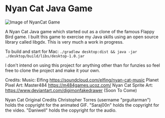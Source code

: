 # Nyan Cat Java Game

![Image of NyanCat Game](https://i.imgur.com/vtPmpK2.png)

A Nyan Cat Java game which started out as a clone of the famous Flappy Bird game.
I built this game to exercise my Java skills using an open source library called libgdx.
This is very much a work in progress.


To build and start for Mac: `./gradlew desktop:dist && java -jar ./desktop/build/libs/desktop-1.0.jar`

I don't intend on using this project for anything other than for funzies so feel free to clone the project and make it your own.

Credits:
Music: Elfing https://soundcloud.com/elfing/nyan-cat-music
Planet Pixel Art: Master484 https://m484games.ucoz.com/
Nyan Cat Sprite Art: https://www.deviantart.com/digimonfakedrawer (Soon To Come)

Nyan Cat Original Credits
Christopher Torres (username "prguitarman") holds the copyright for the animated GIF.
"Saraj00n" holds the copyright for the video.
"Daniwell" holds the copyright for the audio.
